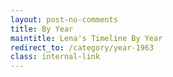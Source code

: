 ```yaml
---
layout: post-no-comments
title: By Year
maintitle: Lena's Timeline By Year
redirect_to: /category/year-1963
class: internal-link
---
```


